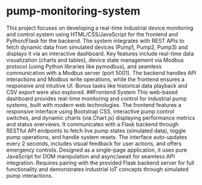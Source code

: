 # pump-monitoring-system
This project focuses on developing a real-time industrial device monitoring and control system using HTML/CSS/JavaScript for the frontend and Python/Flask for the backend. The system integrates with REST APIs to fetch dynamic data from simulated devices (Pump1, Pump2, Pump3) and displays it via an interactive dashboard. Key features include real-time data visualization (charts and tables), device state management via Modbus protocol (using Python libraries like pymodbus), and seamless communication with a Modbus server (port 5001). The backend handles API interactions and Modbus write operations, while the frontend ensures a responsive and intuitive UI. Bonus tasks like historical data playback and CSV export were also explored.
##Frontend System 
This web-based dashboard provides real-time monitoring and control for industrial pump systems, built with modern web technologies. The frontend features a responsive interface using Bootstrap CSS, interactive pump control switches, and dynamic charts (via Chart.js) displaying performance metrics and status overviews. It communicates with a Flask backend through RESTful API endpoints to fetch live pump states (simulated data), toggle pump operations, and handle system resets. The interface auto-updates every 2 seconds, includes visual feedback for user actions, and offers emergency controls. Designed as a single-page application, it uses pure JavaScript for DOM manipulation and async/await for seamless API integration. Requires pairing with the provided Flask backend server for full functionality and demonstrates industrial IoT concepts through simulated pump interactions.
